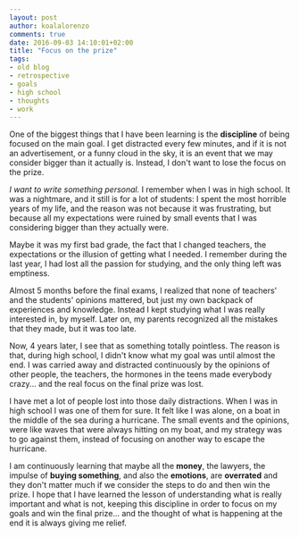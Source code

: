 ```yaml
---
layout: post
author: koalalorenzo
comments: true
date: 2016-09-03 14:10:01+02:00
title: "Focus on the prize"
tags:
- old blog
- retrospective
- goals
- high school
- thoughts
- work
---
```

One of the biggest things that I have been learning is the **discipline** of being focused on the main goal. I get distracted every few minutes, and if it is not an advertisement, or a funny cloud in the sky, it is an event that we may consider bigger than it actually is. Instead, I don't want to lose the focus on the prize. <!--more-->

_I want to write something personal._ I remember when I was in high school. It was a nightmare, and it still is for a lot of students: I spent the most horrible years of my life, and the reason was not because it was frustrating, but because all my expectations were ruined by small events that I was considering bigger than they actually were. 

Maybe it was my first bad grade, the fact that I changed teachers, the expectations or the illusion of getting what I needed. I remember during the last year, I had lost all the passion for studying, and the only thing left was emptiness.

Almost 5 months before the final exams, I realized that none of teachers' and the students' opinions mattered, but just my own backpack of experiences and knowledge. Instead I kept studying what I was really interested in, by myself. Later on, my parents recognized all the mistakes that they made, but it was too late.

Now, 4 years later, I see that as something totally pointless. The reason is that, during high school, I didn't know what my goal was until almost the end. I was carried away and distracted continuously by the opinions of other people, the teachers, the hormones in the teens made everybody crazy... and the real focus on the final prize was lost.

I have met a lot of people lost into those daily distractions. When I was in high school I was one of them for sure. It felt like I was alone, on a boat in the middle of the sea during a hurricane. The small events and the opinions, were like waves that were always hitting on my boat, and my strategy was to go against them, instead of focusing on another way to escape the hurricane.

I am continuously learning that maybe all the **money**, the lawyers, the impulse of **buying something**, and also the **emotions**, are **overrated**  and they don't matter much if we consider the steps to do and then win the prize. I hope that I have learned the lesson of understanding what is really important and what is not, keeping this discipline in order to focus on my goals and win the final prize... and the thought of what is happening at the end it is always giving me relief.

